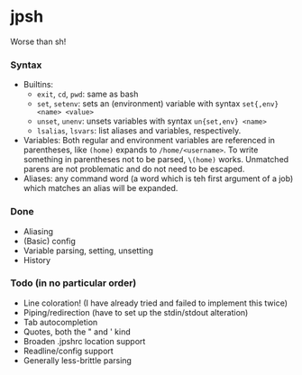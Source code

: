 # jpsh
Worse than sh!

### Syntax
 - Builtins:
    - `exit`, `cd`, `pwd`: same as bash
    - `set`, `setenv`: sets an (environment) variable with syntax `set{,env} <name> <value>`
    - `unset`, `unenv`: unsets variables with syntax `un{set,env} <name>`
    - `lsalias`, `lsvars`: list aliases and variables, respectively.
 - Variables: Both regular and environment variables are referenced in parentheses, like `(home)` expands to `/home/<username>`. To write something in parentheses not to be parsed, `\(home)` works. Unmatched parens are not problematic and do not need to be escaped.
 - Aliases: any command word (a word which is teh first argument of a job) which matches an alias will be expanded.

### Done
 - Aliasing
 - (Basic) config
 - Variable parsing, setting, unsetting
 - History

### Todo (in no particular order)
 - Line coloration! (I have already tried and failed to implement this twice)
 - Piping/redirection (have to set up the stdin/stdout alteration)
 - Tab autocompletion
 - Quotes, both the " and ' kind
 - Broaden .jpshrc location support
 - Readline/config support
 - Generally less-brittle parsing
